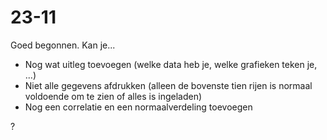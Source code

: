 # 23-11

Goed begonnen. Kan je...

* Nog wat uitleg toevoegen (welke data heb je, welke grafieken teken je, ...)
* Niet alle gegevens afdrukken (alleen de bovenste tien rijen is normaal voldoende om te zien of alles is ingeladen)
* Nog een correlatie en een normaalverdeling toevoegen

?
